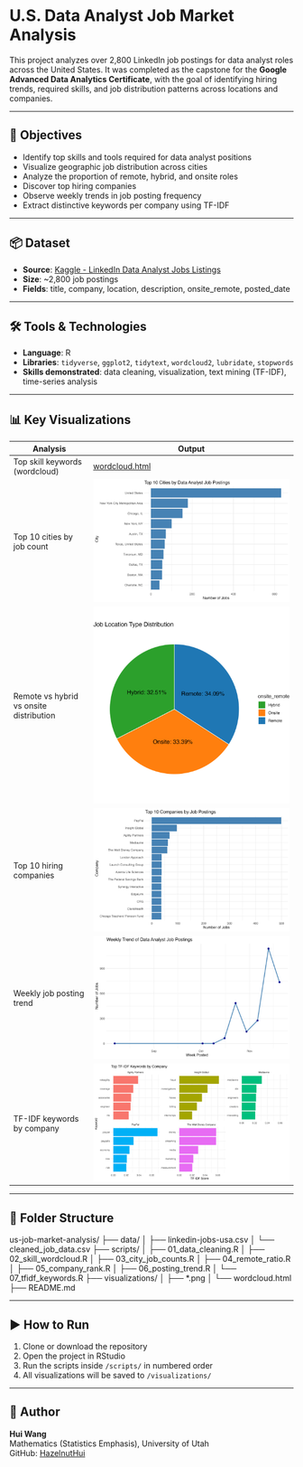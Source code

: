 # U.S. Data Analyst Job Market Analysis

This project analyzes over 2,800 LinkedIn job postings for data analyst roles across the United States. It was completed as the capstone for the **Google Advanced Data Analytics Certificate**, with the goal of identifying hiring trends, required skills, and job distribution patterns across locations and companies.

---

## 📌 Objectives

- Identify top skills and tools required for data analyst positions
- Visualize geographic job distribution across cities
- Analyze the proportion of remote, hybrid, and onsite roles
- Discover top hiring companies
- Observe weekly trends in job posting frequency
- Extract distinctive keywords per company using TF-IDF

---

## 📦 Dataset

- **Source**: [Kaggle - LinkedIn Data Analyst Jobs Listings](https://www.kaggle.com/datasets/cedricaubin/linkedin-data-analyst-jobs-listings)
- **Size**: ~2,800 job postings
- **Fields**: title, company, location, description, onsite_remote, posted_date

---

## 🛠️ Tools & Technologies

- **Language**: R
- **Libraries**: `tidyverse`, `ggplot2`, `tidytext`, `wordcloud2`, `lubridate`, `stopwords`
- **Skills demonstrated**: data cleaning, visualization, text mining (TF-IDF), time-series analysis

---

## 📊 Key Visualizations

| Analysis                                | Output                                      |
|-----------------------------------------|---------------------------------------------|
| Top skill keywords (wordcloud)          | [wordcloud.html](visualizations/wordcloud.html) |
| Top 10 cities by job count              | ![](visualizations/top_cities.png)          |
| Remote vs hybrid vs onsite distribution | ![](visualizations/remote_vs_onsite.png)    |
| Top 10 hiring companies                 | ![](visualizations/top_companies.png)       |
| Weekly job posting trend                | ![](visualizations/posting_trend.png)       |
| TF-IDF keywords by company              | ![](visualizations/tfidf_keywords.png)      |

---

## 📁 Folder Structure

us-job-market-analysis/
├── data/
│ ├── linkedin-jobs-usa.csv
│ └── cleaned_job_data.csv
├── scripts/
│ ├── 01_data_cleaning.R
│ ├── 02_skill_wordcloud.R
│ ├── 03_city_job_counts.R
│ ├── 04_remote_ratio.R
│ ├── 05_company_rank.R
│ ├── 06_posting_trend.R
│ └── 07_tfidf_keywords.R
├── visualizations/
│ ├── *.png
│ └── wordcloud.html
├── README.md

---

## ▶️ How to Run

1. Clone or download the repository  
2. Open the project in RStudio  
3. Run the scripts inside `/scripts/` in numbered order  
4. All visualizations will be saved to `/visualizations/`

---

## 👤 Author

**Hui Wang**  
Mathematics (Statistics Emphasis), University of Utah  
GitHub: [HazelnutHui](https://github.com/HazelnutHui)
